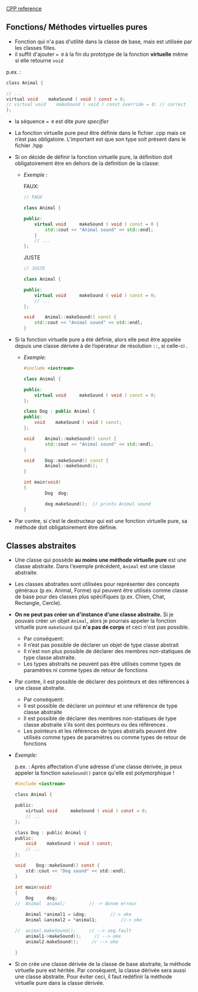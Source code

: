 [CPP reference](https://en.cppreference.com/w/cpp/language/abstract_class)

## **Fonctions/ Méthodes virtuelles pures**

- Fonction qui n'a pas d'utilité dans la classe de base, mais est utilisée par les classes filles.
- il suffit d'ajouter `= 0` à la fin du prototype de la fonction **virtuelle** même si elle retourne `void`

p.ex. :

```c
class Animal {

// ...
virtual void    makeSound ( void ) const = 0;
// virtual void    makeSound ( void ) const override = 0; // correct
};

```

- la séquence `= 0` est dite *pure specifier*
- La fonction virtuelle pure peut être définie dans le fichier .cpp mais ce n’est pas obligatoire. L'important est que son type soit présent dans le fichier .hpp
- Si on décide de définir la fonction virtuelle pure, la définition doit obligatoirement être en dehors de la définition de la classe:

    - *Exemple :*

      FAUX:

        ```cpp
        // FAUX 
        
        class Animal {
        
        public:
        	virtual void	 makeSound ( void ) const = 0 {
        		std::cout << "Animal sound" << std::endl;
        	}
        	// ...
        };
        ```

      JUSTE

        ```cpp
        // JUSTE
        
        class Animal {
        
        public:
        	virtual void	 makeSound ( void ) const = 0;
        	// ...
        };
        
        void	Animal::makeSound() const {
        	std::cout << "Animal sound" << std::endl;
        }
        ```

- Si la fonction virtuelle pure a été définie, alors elle peut être appelée depuis une classe dérivée à de l’opérateur de résolution `::`, si celle-ci .
    - *Exemple:*

        ```cpp
        #include <iostream>
        
        class Animal {
        
        public:
        	virtual void	 makeSound ( void ) const = 0;
        };
        
        class Dog : public Animal {
        public:
        	void	makeSound ( void ) const;
        };
        
        void	Animal::makeSound() const {
        		std::cout << "Animal sound" << std::endl;
        }
        
        void	Dog::makeSound() const {
        		Animal::makeSound();
        }
        
        int main(void)
        {
        		Dog  dog;
        
        		dog.makeSound();  // prints Animal sound
        }
        ```

- Par contre, si c’est le destructeur qui est une fonction virtuelle pure, sa méthode doit obligatoirement être définie.

## **Classes abstraites**

- Une classe qui possède **au moins une méthode virtuelle pure** est une classe abstraite. Dans l'exemple précédent, `Animal` est une classe abstraite.
- Les classes abstraites sont utilisées pour représenter des concepts généraux (p.ex. Animal, Forme) qui peuvent être utilisés comme classe de base pour des classes plus spécifiques (p.ex. Chien, Chat, Rectangle, Cercle).
- **On ne peut pas créer un d'instance d'une classe abstraite.** Si je pouvais créer un objet `Animal`, alors je pourrais appeler la fonction virtuelle pure `makeSound` qui **n'a pas de corps** et ceci n'est pas possible.
    - Par conséquent:
    - Il n’est pas possible de déclarer un objet de type classe abstrait
    - Il n'est non plus possible de déclarer des membres non-statiques de type classe abstraite.
    - Les types abstraits ne peuvent pas être utilisés comme types de paramètres ni comme types de retour de fonctions
- Par contre, il est possible de déclarer des pointeurs et des références à une classe abstraite.
    - Par conséquent:
    - Il est possible de déclarer un pointeur et une référence de type classe abstraite
    - Il est possible de déclarer des membres non-statiques de type classe abstraite s’ils sont des pointeurs ou des références .
    - Les pointeurs et les références de types abstraits peuvent être utilisés comme types de paramètres ou comme types de retour de fonctions
- *Exemple:*

  p.ex. : Après affectation d'une adresse d'une classe dérivée, je peux appeler la fonction `makeSound()` parce qu'elle est polymorphique !

    ```c
    #include <iostream>
    
    class Animal {
    
    public:
    	virtual void	 makeSound ( void ) const = 0;
    	// ...
    };
    
    class Dog : public Animal {
    public:
    	void	makeSound ( void ) const;
    	// ...
    };
    
    void	Dog::makeSound() const {
    	std::cout << "Dog sound" << std::endl;
    }
    
    int main(void)
    {
    	Dog     dog;
    //  Animal  animal;         // -> donne erreur
    
    	Animal *animal1 = &dog;         //-> oke
    	Animal &animal2 = *animal1;         //-> oke
    
    //  animal.makeSound();     // --> seg.fault
    	animal1->makeSound();     // --> oke
    	animal2.makeSound();     // --> oke
    	
    }
    ```

- Si on crée une classe dérivée de la classe de base abstraite, la méthode virtuelle pure est héritée. Par conséquent, la classe dérivée sera aussi une classe abstraite. Pour éviter ceci, il faut redéfinir la méthode virtuelle pure dans la classe dérivée.